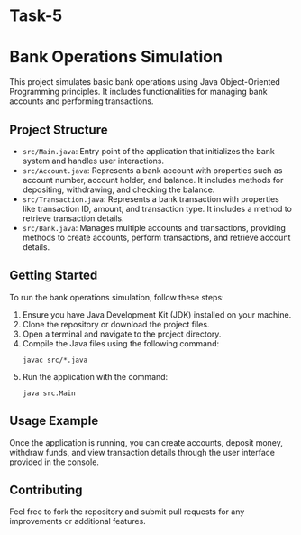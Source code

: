 # Task-5
# Bank Operations Simulation

This project simulates basic bank operations using Java Object-Oriented Programming principles. It includes functionalities for managing bank accounts and performing transactions.

## Project Structure

- `src/Main.java`: Entry point of the application that initializes the bank system and handles user interactions.
- `src/Account.java`: Represents a bank account with properties such as account number, account holder, and balance. It includes methods for depositing, withdrawing, and checking the balance.
- `src/Transaction.java`: Represents a bank transaction with properties like transaction ID, amount, and transaction type. It includes a method to retrieve transaction details.
- `src/Bank.java`: Manages multiple accounts and transactions, providing methods to create accounts, perform transactions, and retrieve account details.

## Getting Started

To run the bank operations simulation, follow these steps:

1. Ensure you have Java Development Kit (JDK) installed on your machine.
2. Clone the repository or download the project files.
3. Open a terminal and navigate to the project directory.
4. Compile the Java files using the following command:
   ```
   javac src/*.java
   ```
5. Run the application with the command:
   ```
   java src.Main
   ```

## Usage Example

Once the application is running, you can create accounts, deposit money, withdraw funds, and view transaction details through the user interface provided in the console.

## Contributing

Feel free to fork the repository and submit pull requests for any improvements or additional features.
